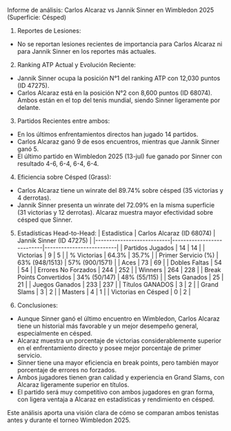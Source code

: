 Informe de análisis: Carlos Alcaraz vs Jannik Sinner en Wimbledon 2025 (Superficie: Césped)

1. Reportes de Lesiones:
- No se reportan lesiones recientes de importancia para Carlos Alcaraz ni para Jannik Sinner en los reportes más actuales.

2. Ranking ATP Actual y Evolución Reciente:
- Jannik Sinner ocupa la posición N°1 del ranking ATP con 12,030 puntos (ID 47275).
- Carlos Alcaraz está en la posición N°2 con 8,600 puntos (ID 68074).
Ambos están en el top del tenis mundial, siendo Sinner ligeramente por delante.

3. Partidos Recientes entre ambos:
- En los últimos enfrentamientos directos han jugado 14 partidos.
- Carlos Alcaraz ganó 9 de esos encuentros, mientras que Jannik Sinner ganó 5.
- El último partido en Wimbledon 2025 (13-jul) fue ganado por Sinner con resultado 4-6, 6-4, 6-4, 6-4.

4. Eficiencia sobre Césped (Grass):
- Carlos Alcaraz tiene un winrate del 89.74% sobre césped (35 victorias y 4 derrotas).
- Jannik Sinner presenta un winrate del 72.09% en la misma superficie (31 victorias y 12 derrotas).
Alcaraz muestra mayor efectividad sobre césped que Sinner.

5. Estadísticas Head-to-Head:
| Estadística                | Carlos Alcaraz (ID 68074) | Jannik Sinner (ID 47275) |
|---------------------------|---------------------------|--------------------------|
| Partidos Jugados          | 14                        | 14                       |
| Victorias                | 9                         | 5                        |
| % Victorias               | 64.3%                     | 35.7%                    |
| Primer Servicio (%)       | 63% (948/1513)            | 57% (900/1571)           |
| Aces                     | 73                        | 69                       |
| Dobles Faltas             | 54                        | 54                       |
| Errores No Forzados       | 244                       | 252                      |
| Winners                  | 264                       | 228                      |
| Break Points Convertidos  | 34% (50/147)              | 48% (55/115)             |
| Sets Ganados              | 25                        | 21                       |
| Juegos Ganados            | 233                       | 237                      |
| Títulos GANADOS           | 3                         | 2                        |
| Grand Slams               | 3                         | 2                        |
| Masters                   | 4                         | 1                        |
| Victorias en Césped       | 0                         | 2                        |

6. Conclusiones:
- Aunque Sinner ganó el último encuentro en Wimbledon, Carlos Alcaraz tiene un historial más favorable y un mejor desempeño general, especialmente en césped.
- Alcaraz muestra un porcentaje de victorias considerablemente superior en el enfrentamiento directo y posee mejor porcentaje de primer servicio.
- Sinner tiene una mayor eficiencia en break points, pero también mayor porcentaje de errores no forzados.
- Ambos jugadores tienen gran calidad y experiencia en Grand Slams, con Alcaraz ligeramente superior en títulos.
- El partido será muy competitivo con ambos jugadores en gran forma, con ligera ventaja a Alcaraz en estadísticas y rendimiento en césped.

Este análisis aporta una visión clara de cómo se comparan ambos tenistas antes y durante el torneo Wimbledon 2025.